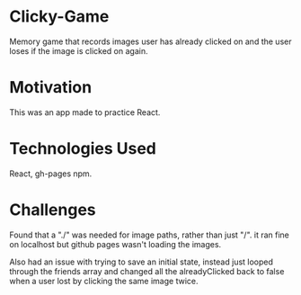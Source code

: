 # Clicky-Game
Memory game that records images user has already clicked on and the user loses if the image is clicked on again.

# Motivation
This was an app made to practice React.

# Technologies Used
React, gh-pages npm.

# Challenges
Found that a "./" was needed for image paths, rather than just "/". it ran fine on localhost but github pages wasn't loading the images.

Also had an issue with trying to save an initial state, instead just looped through the friends array and changed all the alreadyClicked back to false when a user lost by clicking the same image twice.